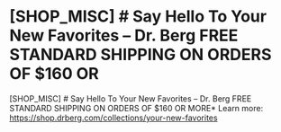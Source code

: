 # [SHOP_MISC] # Say Hello To Your New Favorites – Dr. Berg FREE STANDARD SHIPPING ON ORDERS OF $160 OR

[SHOP_MISC] # Say Hello To Your New Favorites – Dr. Berg FREE STANDARD SHIPPING ON ORDERS OF $160 OR MORE\*
Learn more: https://shop.drberg.com/collections/your-new-favorites
